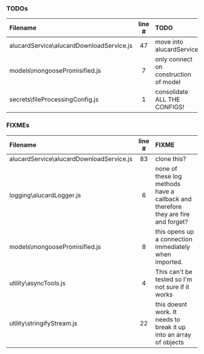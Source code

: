 ### TODOs
| Filename | line # | TODO
|:------|:------:|:------
| alucardService\alucardDownloadService.js | 47 | move into alucardService
| models\mongoosePromisified.js | 7 | only connect on construction of model
| secrets\fileProcessingConfig.js | 1 | consolidate ALL THE CONFIGS!

### FIXMEs
| Filename | line # | FIXME
|:------|:------:|:------
| alucardService\alucardDownloadService.js | 83 | clone this?
| logging\alucardLogger.js | 6 | none of these log methods have a callback and therefore they are fire and forget?
| models\mongoosePromisified.js | 8 | this opens up a connection immediately when imported.
| utility\asyncTools.js | 4 | This can't be tested so I'm not sure if it works
| utility\stringifyStream.js | 22 | this doesnt work. It needs to break it up into an array of objects
